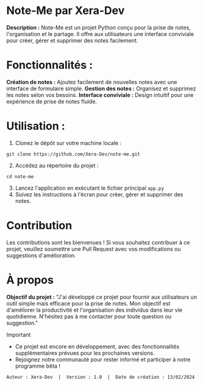 # Note-Me par Xera-Dev

**Description :** Note-Me est un projet Python conçu pour la prise de notes, l'organisation et le partage. Il offre aux utilisateurs une interface conviviale pour créer, gérer et supprimer des notes facilement.

# Fonctionnalités :

**Création de notes :** Ajoutez facilement de nouvelles notes avec une interface de formulaire simple.
**Gestion des notes :** Organisez et supprimez les notes selon vos besoins.
**Interface conviviale :** Design intuitif pour une expérience de prise de notes fluide.

# Utilisation :

1. Clonez le dépôt sur votre machine locale :
  ```
  git clone https://github.com/Xera-Dev/note-me.git
  ```
2. Accédez au répertoire du projet :
  ```
  cd note-me
  ```
3. Lancez l'application en exécutant le fichier principal `app.py`
4. Suivez les instructions à l'écran pour créer, gérer et supprimer des notes.

# Contribution

Les contributions sont les bienvenues ! Si vous souhaitez contribuer à ce projet, veuillez soumettre une Pull Request avec vos modifications ou suggestions d'amélioration.

# À propos

**Objectif du projet :**
"J'ai développé ce projet pour fournir aux utilisateurs un outil simple mais efficace pour la prise de notes. Mon objectif est d'améliorer la productivité et l'organisation des individus dans leur vie quotidienne. N'hésitez pas à me contacter pour toute question ou suggestion."

> [!IMPORTANT]
> - Ce projet est encore en développement, avec des fonctionnalités supplémentaires prévues pour les prochaines versions.
> - Rejoignez notre communauté pour rester informé et participer à notre programme bêta !

```Auteur : Xera-Dev  |  Version : 1.0  |  Date de création : 13/02/2024```
